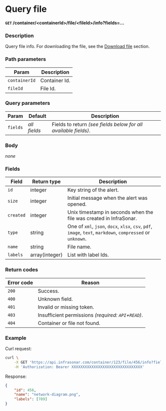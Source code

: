 # Query file
**`GET` /container/<containerId\>/file/<fileId\>/info?fields=...**

### Description
Query file info. For downloading the file, see the [Download file](../download-file) section.

### Path parameters
Param               | Description
--------------------|-------------
`containerId`       | Container Id.
`fileId`            | File Id.

### Query parameters
Param               | Default           | Description
--------------------|-------------------|-------------
`fields`            | _all fields_      | Fields to return _(see fields below for all available fields)_.

### Body
_none_

### Fields
Field               | Return type       | Description
--------------------|------------------ |-------------
`id`                | integer           | Key string of the alert.
`size`              | integer           | Initial message when the alert was opened.
`created`           | integer           | Unix timestamp in seconds when the file was created in InfraSonar.
`type`              | string            | One of `xml`, `json`, `docx`, `xlsx`, `csv`, `pdf`, `image`, `text`, `markdown`, `compressed` or `unknown`.
`name`              | string            | File name.
`labels`            | array(integer)    | List with label Ids.

### Return codes
Error code  | Reason
------------|--------
`200`       | Success.
`400`       | Unknown field.
`401`       | Invalid or missing token.
`403`       | Insufficient permissions _(required: `API`+`READ`)_.
`404`       | Container or file not found.

### Example
Curl request:
```bash
curl \
    -X GET 'https://api.infrasonar.com/container/123/file/456/info?fields=id,name,labels' \
    -H 'Authorization: Bearer XXXXXXXXXXXXXXXXXXXXXXXXXXXXXXXX'
```

Response:
```json
{
    "id": 456,
    "name": "network-diagram.png",
    "labels": [789]
}
```